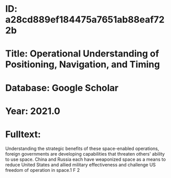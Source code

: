 # ID: a28cd889ef184475a7651ab88eaf722b
# Title: Operational Understanding of Positioning, Navigation, and Timing
# Database: Google Scholar
# Year: 2021.0
# Fulltext:
Understanding the strategic benefits of these space-enabled operations, foreign governments are developing capabilities that threaten others' ability to use space.
China and Russia each have weaponized space as a means to reduce United States and allied military effectiveness and challenge US freedom of operation in space.1 F 2